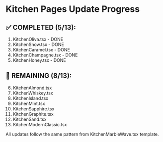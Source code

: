 # Kitchen Pages Update Progress

## ✅ COMPLETED (5/13):
1. KitchenOliva.tsx - DONE
2. KitchenSnow.tsx - DONE
3. KitchenCaramel.tsx - DONE
4. KitchenChampagne.tsx - DONE
5. KitchenHoney.tsx - DONE

## 🔄 REMAINING (8/13):
6. KitchenAlmond.tsx
7. KitchenWhiskey.tsx
8. KitchenIsland.tsx
9. KitchenMint.tsx
10. KitchenSapphire.tsx
11. KitchenGraphite.tsx
12. KitchenSand.tsx
13. KitchenModernClassic.tsx

All updates follow the same pattern from KitchenMarbleWave.tsx template.
